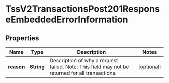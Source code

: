 
# TssV2TransactionsPost201ResponseEmbeddedErrorInformation

## Properties
Name | Type | Description | Notes
------------ | ------------- | ------------- | -------------
**reason** | **String** | Description of why a request failed. Note: This field may not be returned for all transactions.  |  [optional]




